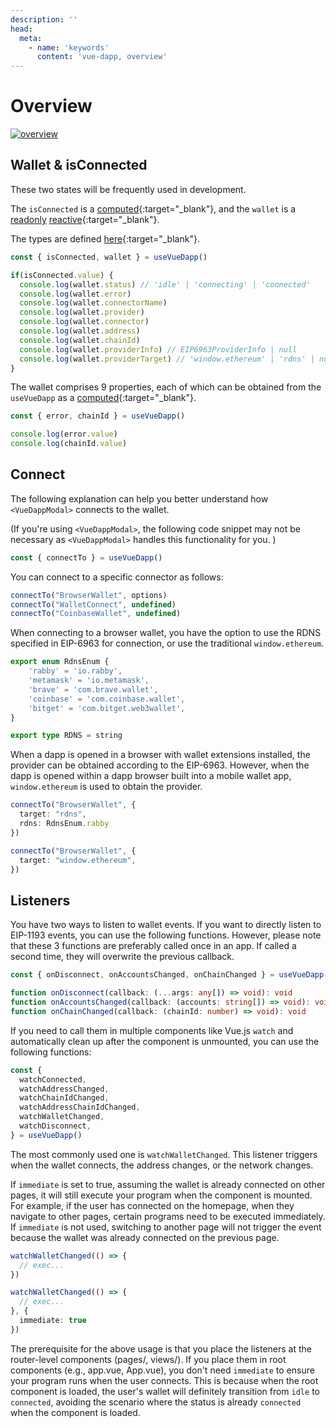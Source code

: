```yaml
---
description: ''
head:
  meta:
    - name: 'keywords'
      content: 'vue-dapp, overview'
---
```


# Overview

<a href="/images/overview.png" target="_blank"><img src="/images/overview.png" alt="overview" /></a>


## Wallet & isConnected

These two states will be frequently used in development.

The `isConnected` is a [computed](https://vuejs.org/api/reactivity-core.html#computed){:target="_blank"}, and the `wallet` is a [readonly](https://vuejs.org/api/reactivity-core.html#readonly) [reactive](https://vuejs.org/api/reactivity-core.html#reactive){:target="_blank"}.

The types are defined [here](https://github.com/vu3th/vue-dapp/blob/main/packages/core/src/types/wallet.ts){:target="_blank"}.

```ts
const { isConnected, wallet } = useVueDapp()

if(isConnected.value) {
  console.log(wallet.status) // 'idle' | 'connecting' | 'connected'
  console.log(wallet.error)
  console.log(wallet.connectorName)
  console.log(wallet.provider)
  console.log(wallet.connector)
  console.log(wallet.address)
  console.log(wallet.chainId)
  console.log(wallet.providerInfo) // EIP6963ProviderInfo | null
  console.log(wallet.providerTarget) // 'window.ethereum' | 'rdns' | null
}
```

The wallet comprises 9 properties, each of which can be obtained from the `useVueDapp` as a [computed](https://vuejs.org/api/reactivity-core.html#computed){:target="_blank"}.

```ts
const { error, chainId } = useVueDapp()

console.log(error.value)
console.log(chainId.value)
```

## Connect

The following explanation can help you better understand how `<VueDappModal>` connects to the wallet.

(If you're using `<VueDappModal>`, the following code snippet may not be necessary as `<VueDappModal>` handles this functionality for you. )

```ts
const { connectTo } = useVueDapp()
```

You can connect to a specific connector as follows:

```ts
connectTo("BrowserWallet", options)
connectTo("WalletConnect", undefined)
connectTo("CoinbaseWallet", undefined)
```

When connecting to a browser wallet, you have the option to use the RDNS specified in EIP-6963 for connection, or use the traditional `window.ethereum`.

```ts
export enum RdnsEnum {
	'rabby' = 'io.rabby',
	'metamask' = 'io.metamask',
	'brave' = 'com.brave.wallet',
	'coinbase' = 'com.coinbase.wallet',
	'bitget' = 'com.bitget.web3wallet',
}

export type RDNS = string
```

When a dapp is opened in a browser with wallet extensions installed, the provider can be obtained according to the EIP-6963. However, when the dapp is opened within a dapp browser built into a mobile wallet app, `window.ethereum` is used to obtain the provider.

```ts
connectTo("BrowserWallet", {
  target: "rdns",
  rdns: RdnsEnum.rabby
})

connectTo("BrowserWallet", {
  target: "window.ethereum",
})
```


## Listeners

You have two ways to listen to wallet events. If you want to directly listen to EIP-1193 events, you can use the following functions. However, please note that these 3 functions are preferably called once in an app. If called a second time, they will overwrite the previous callback.

```ts
const { onDisconnect, onAccountsChanged, onChainChanged } = useVueDapp()

function onDisconnect(callback: (...args: any[]) => void): void
function onAccountsChanged(callback: (accounts: string[]) => void): void
function onChainChanged(callback: (chainId: number) => void): void
```

If you need to call them in multiple components like Vue.js `watch` and automatically clean up after the component is unmounted, you can use the following functions:

```ts
const { 
  watchConnected,
  watchAddressChanged,
  watchChainIdChanged,
  watchAddressChainIdChanged,
  watchWalletChanged,
  watchDisconnect,
} = useVueDapp()
```

The most commonly used one is `watchWalletChanged`. This listener triggers when the wallet connects, the address changes, or the network changes.

If `immediate` is set to true, assuming the wallet is already connected on other pages, it will still execute your program when the component is mounted. For example, if the user has connected on the homepage, when they navigate to other pages, certain programs need to be executed immediately. If `immediate` is not used, switching to another page will not trigger the event because the wallet was already connected on the previous page.

```ts
watchWalletChanged(() => {
  // exec...
})

watchWalletChanged(() => {
  // exec...
}, {
  immediate: true
})
```

The prerequisite for the above usage is that you place the listeners at the router-level components (pages/, views/). If you place them in root components (e.g., app.vue, App.vue), you don't need `immediate` to ensure your program runs when the user connects. This is because when the root component is loaded, the user's wallet will definitely transition from `idle` to `connected`, avoiding the scenario where the status is already `connected` when the component is loaded.